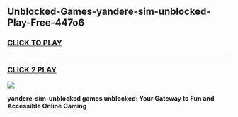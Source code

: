 
## Unblocked-Games-yandere-sim-unblocked-Play-Free-447o6
<h3>
<a href="https://premium76.site?title=yandere-sim-unblocked&ref=19M">CLICK TO PLAY</a></h3>
<hr>

<h3>
<a href="https://premium76.site?title=yandere-sim-unblocked&ref=19M">CLICK 2 PLAY</a>
  
</h3>

<a href="https://premium76.site?title=yandere-sim-unblocked&ref=19M"><img src="https://clearcache.store/games.png"></a>


**yandere-sim-unblocked games unblocked: Your Gateway to Fun and Accessible Online Gaming**
